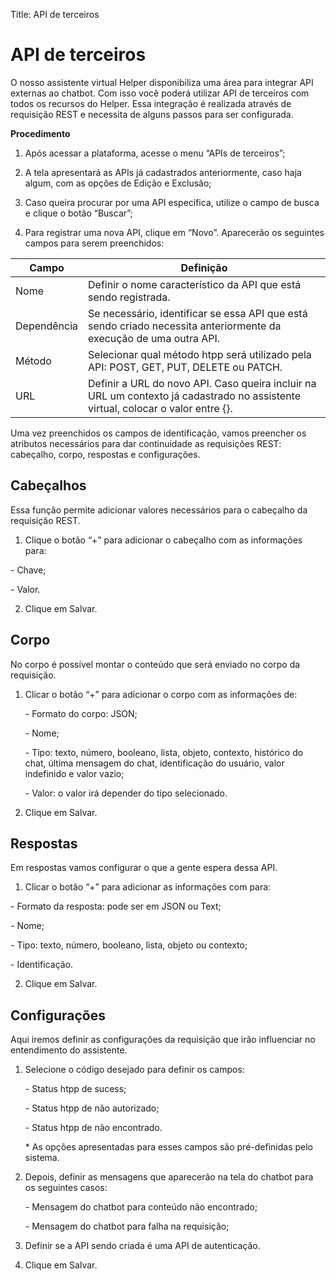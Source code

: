 Title: API de terceiros

# API de terceiros

O nosso assistente virtual Helper disponibiliza uma área para integrar API externas ao chatbot. Com isso você poderá utilizar API de terceiros com todos os recursos do Helper. Essa integração é realizada através de requisição REST e necessita de alguns passos para ser configurada.

**Procedimento**

1.  Após acessar a plataforma, acesse o menu “APIs de terceiros”;

2.  A tela apresentará as APIs já cadastrados anteriormente, caso haja algum, com as opções de Edição e Exclusão;

3.  Caso queira procurar por uma API específica, utilize o campo de busca e clique o botão “Buscar”;

4. Para registrar uma nova API, clique em “Novo”. Aparecerão os seguintes campos para serem preenchidos:

| **Campo**   | **Definição** |
|-|-|
| Nome| Definir o nome característico da API que está sendo registrada.|
| Dependência | Se necessário, identificar se essa API que está sendo criado necessita anteriormente da execução de uma outra API.|
| Método| Selecionar qual método htpp será utilizado pela API: POST, GET, PUT, DELETE ou PATCH.|
| URL | Definir a URL do novo API. Caso queira incluir na URL um contexto já cadastrado no assistente virtual, colocar o valor entre {}.|

Uma vez preenchidos os campos de identificação, vamos preencher os atributos necessários para dar continuidade as requisições REST: cabeçalho, corpo, respostas e configurações.

## Cabeçalhos

Essa função permite adicionar valores necessários para o cabeçalho da requisição REST.

1.  Clique o botão “+” para adicionar o cabeçalho com as informações para:

\- Chave;

\- Valor.

2.  Clique em Salvar.

## Corpo

No corpo é possível montar o conteúdo que será enviado no corpo da requisição.

1.  Clicar o botão “+” para adicionar o corpo com as informações de:

    \- Formato do corpo: JSON;

    \- Nome;

    \- Tipo: texto, número, booleano, lista, objeto, contexto, histórico do chat, última mensagem do chat, identificação do usuário, valor indefinido e valor vazio;

    \- Valor: o valor irá depender do tipo selecionado.

2.  Clique em Salvar.

## Respostas

Em respostas vamos configurar o que a gente espera dessa API.

1.  Clicar o botão “+” para adicionar as informações com para:

\- Formato da resposta: pode ser em JSON ou Text;

\- Nome;

\- Tipo: texto, número, booleano, lista, objeto ou contexto;

\- Identificação.

2.  Clique em Salvar.

## Configurações

Aqui iremos definir as configurações da requisição que irão influenciar no entendimento do assistente.

1.  Selecione o código desejado para definir os campos:

    \- Status htpp de sucess;

    \- Status htpp de não autorizado;

    \- Status htpp de não encontrado.

    \* As opções apresentadas para esses campos são pré-definidas pelo sistema.

2.  Depois, definir as mensagens que aparecerão na tela do chatbot para os seguintes casos:

    \- Mensagem do chatbot para conteúdo não encontrado;

    \- Mensagem do chatbot para falha na requisição;

3.  Definir se a API sendo criada é uma API de autenticação.

4.  Clique em Salvar.
